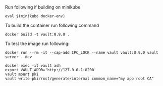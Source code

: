 

Run following if building on minikube

    eval $(minikube docker-env)


To build the container run following command

    docker build -t vault:0.9.0 .


To test the image run following:

    docker run --rm -it --cap-add IPC_LOCK --name vault vault:0.9.0 vault server --dev

    docker exec -it vault ash
    export VAULT_ADDR='http://127.0.0.1:8200'
    vault mount pki
    vault write pki/root/generate/internal common_name="my app root CA"
